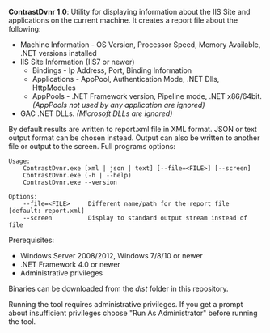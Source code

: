 **ContrastDvnr 1.0**:  Utility for displaying information about the IIS Site and applications on the current machine.  It creates a report file about the following:

 * Machine Information - OS Version, Processor Speed, Memory Available, .NET versions installed
 * IIS Site Information (IIS7 or newer) 
    - Bindings - Ip Address, Port, Binding Information
    - Applications - AppPool, Authentication Mode, .NET Dlls, HttpModules 
    - AppPools - .NET Framework version, Pipeline mode, .NET x86/64bit.  *(AppPools not used by any application are ignored)*
 * GAC .NET DLLs. *(Microsoft DLLs are ignored)*

By default results are written to report.xml file in XML format.  JSON or text output format can be chosen instead.  Output can also be written to another file or output to the screen.  Full programs options:

    Usage: 
        ContrastDvnr.exe [xml | json | text] [--file=<FILE>] [--screen]
        ContrastDvnr.exe (-h | --help)
        ContrastDvnr.exe --version 

    Options:
        --file=<FILE>     Different name/path for the report file [default: report.xml]
        --screen          Display to standard output stream instead of file

Prerequisites:

 * Windows Server 2008/2012, Windows 7/8/10 or newer
 * .NET Framework 4.0 or newer
 * Administrative privileges

Binaries can be downloaded from the *dist* folder in this repository.  

Running the tool requires administrative privileges.  If you get a prompt about insufficient privileges choose "Run As Administrator" before running the tool.
    
